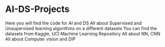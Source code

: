 # AI-DS-Projects
Here you will find the code for AI and DS
All about Supervised and Unsupervised learning algorithms on a different datasets
You can find the datasets from Kaggle, UCI Machine Learning Repository
All about NN, CNN
All about Computer vision and DIP
